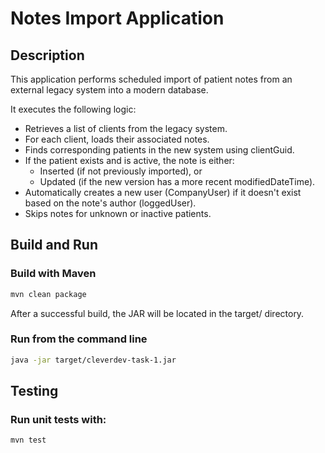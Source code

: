 # Notes Import Application

## Description

This application performs scheduled import of patient notes from an external legacy system into a modern database.

It executes the following logic:

- Retrieves a list of clients from the legacy system.
- For each client, loads their associated notes.
- Finds corresponding patients in the new system using clientGuid.
- If the patient exists and is active, the note is either:
    - Inserted (if not previously imported), or
    - Updated (if the new version has a more recent modifiedDateTime).
- Automatically creates a new user (CompanyUser) if it doesn't exist based on the note's author (loggedUser).
- Skips notes for unknown or inactive patients.

## Build and Run

### Build with Maven

```bash
mvn clean package
```
After a successful build, the JAR will be located in the target/ directory.

### Run from the command line
```bash
java -jar target/cleverdev-task-1.jar
```

## Testing
### Run unit tests with:
```bash
mvn test
```